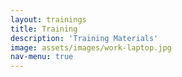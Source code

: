 ```yaml
---
layout: trainings
title: Training
description: 'Training Materials'
image: assets/images/work-laptop.jpg
nav-menu: true
---
```

